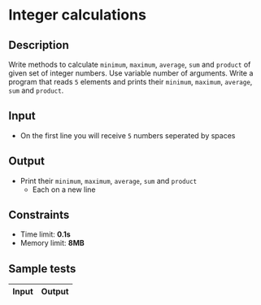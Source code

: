 # Integer calculations

## Description
Write methods to calculate `minimum`, `maximum`, `average`, `sum` and `product` of given set of integer numbers.
Use variable number of arguments.
Write a program that reads `5` elements and prints their `minimum`, `maximum`, `average`, `sum` and `product`.

## Input
- On the first line you will receive `5` numbers seperated by spaces

## Output
- Print their `minimum`, `maximum`, `average`, `sum` and `product`
  - Each on a new line

## Constraints
- Time limit: **0.1s**
- Memory limit: **8MB**

## Sample tests

| Input  | Output |
|:------:|:------:|

